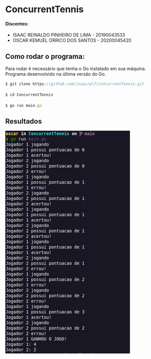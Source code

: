 # ConcurrentTennis

#### Discentes:
- ISAAC REINALDO PINHEIRO DE LIMA - 20190043533
- OSCAR KEMUEL ORRICO DOS SANTOS - 20200045420

## Como rodar o programa:
Para rodar é necessário que tenha o Go instalado em sua máquina. Programa desenvolvido na última versão do Go.

~~~javascript
$ git clone https://github.com/isaacrpl7/ConcurrentTennis.git

$ cd ConcurrentTennis

$ go run main.go
~~~

## Resultados
![Resultados que são exibidos no console](./print.png)

